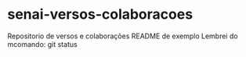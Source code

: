 # senai-versos-colaboracoes
Repositorio de versos e colaborações
README de exemplo
Lembrei do mcomando: git status